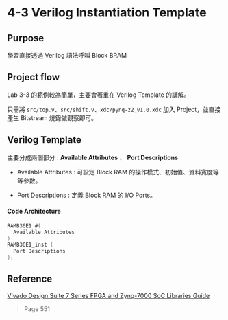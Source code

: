 4-3 Verilog Instantiation Template
===

## Purpose

學習直接透過 Verilog 語法呼叫 Block BRAM

## Project flow

Lab 3-3 的範例較為簡單，主要會著重在 Verilog Template 的講解。

只需將 `src/top.v`、`src/shift.v`、`xdc/pynq-z2_v1.0.xdc` 加入 Project，並直接產生 Bitstream 燒錄做觀察即可。

## Verilog Template

主要分成兩個部分 : **Available Attributes** 、 **Port Descriptions**

- Available Attributes : 可設定 Block RAM 的操作模式、初始值、資料寬度等等參數。

- Port Descriptions : 定義 Block RAM 的 I/O Ports。

#### Code Architecture

```v
RAMB36E1 #(
  Available Attributes
)
RAMB36E1_inst (
  Port Descriptions
);
```

## Reference

[Vivado Design Suite 7 Series FPGA and Zynq-7000 SoC Libraries Guide](https://www.xilinx.com/support/documentation/sw_manuals/xilinx2020_2/ug953-vivado-7series-libraries.pdf)

> Page 551
